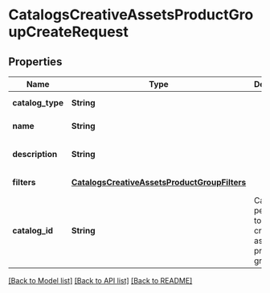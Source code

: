 # CatalogsCreativeAssetsProductGroupCreateRequest
## Properties

| Name | Type | Description | Notes |
|------------ | ------------- | ------------- | -------------|
| **catalog\_type** | **String** |  | [default to null] |
| **name** | **String** |  | [default to null] |
| **description** | **String** |  | [optional] [default to null] |
| **filters** | [**CatalogsCreativeAssetsProductGroupFilters**](CatalogsCreativeAssetsProductGroupFilters.md) |  | [default to null] |
| **catalog\_id** | **String** | Catalog id pertaining to the creative assets product group. | [default to null] |

[[Back to Model list]](../README.md#documentation-for-models) [[Back to API list]](../README.md#documentation-for-api-endpoints) [[Back to README]](../README.md)


